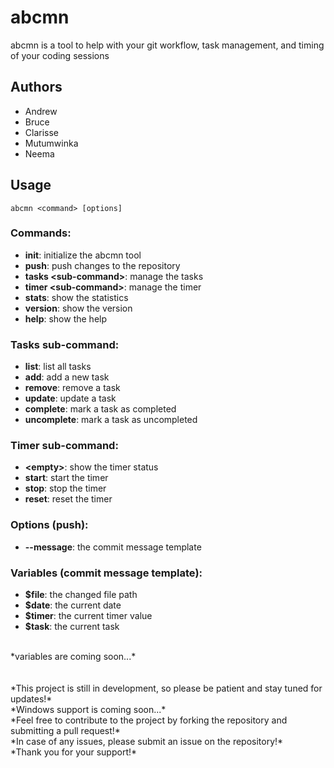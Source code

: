 # abcmn
abcmn is a tool to help with your git workflow, task management, and timing of your coding sessions

## Authors
- Andrew
- Bruce
- Clarisse
- Mutumwinka
- Neema

## Usage
```shell
abcmn <command> [options]
```
### Commands:
- **init**: initialize the abcmn tool
- **push**: push changes to the repository
- **tasks \<sub-command\>**: manage the tasks
- **timer \<sub-command\>**: manage the timer
- **stats**: show the statistics
- **version**: show the version
- **help**: show the help

### Tasks sub-command:
- **list**: list all tasks
- **add**: add a new task
- **remove**: remove a task
- **update**: update a task
- **complete**: mark a task as completed
- **uncomplete**: mark a task as uncompleted

### Timer sub-command:
- **\<empty\>**: show the timer status
- **start**: start the timer
- **stop**: stop the timer
- **reset**: reset the timer

### Options (push):
- **--message**: the commit message template

### Variables (commit message template):
- **\$file**: the changed file path
- **\$date**: the current date
- **\$timer**: the current timer value
- **\$task**: the current task
<br/>
*variables are coming soon...*
<br/><br/>
<br/>*This project is still in development, so please be patient and stay tuned for updates!*
<br/>*Windows support is coming soon...*
<br/>*Feel free to contribute to the project by forking the repository and submitting a pull request!*
<br/>*In case of any issues, please submit an issue on the repository!*
<br/>*Thank you for your support!*